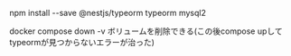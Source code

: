 npm install --save @nestjs/typeorm typeorm mysql2

docker compose down -v    ボリュームを削除できる(この後compose upしてtypeormが見つからないエラーが治った)